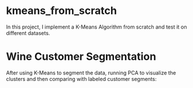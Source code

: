# kmeans_from_scratch

In this project, I implement a K-Means Algorithm from scratch and test it on different datasets.

# Wine Customer Segmentation
After using K-Means to segment the data, running PCA to visualize the clusters and then comparing with labeled customer segments:

